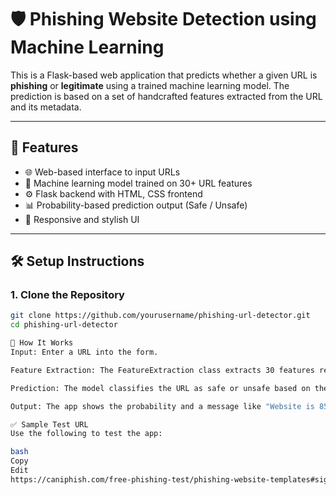 # 🛡️ Phishing Website Detection using Machine Learning

This is a Flask-based web application that predicts whether a given URL is **phishing** or **legitimate** using a trained machine learning model. The prediction is based on a set of handcrafted features extracted from the URL and its metadata.

---

## 🚀 Features

- 🌐 Web-based interface to input URLs
- 🧠 Machine learning model trained on 30+ URL features
- ⚙️ Flask backend with HTML, CSS frontend
- 📊 Probability-based prediction output (Safe / Unsafe)
- 🎨 Responsive and stylish UI

---

## 🛠️ Setup Instructions

### 1. Clone the Repository

```bash
git clone https://github.com/yourusername/phishing-url-detector.git
cd phishing-url-detector

🧪 How It Works
Input: Enter a URL into the form.

Feature Extraction: The FeatureExtraction class extracts 30 features related to domain, structure, metadata, etc.

Prediction: The model classifies the URL as safe or unsafe based on these features.

Output: The app shows the probability and a message like "Website is 85% safe" or "Website is 72% unsafe".

✅ Sample Test URL
Use the following to test the app:

bash
Copy
Edit
https://caniphish.com/free-phishing-test/phishing-website-templates#signupForm
